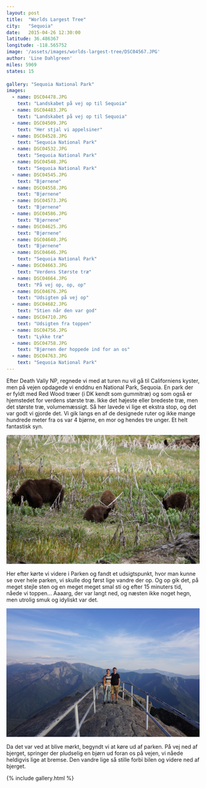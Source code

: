 ```yaml
---
layout: post
title:  "Worlds Largest Tree"
city:   "Sequoia"
date:   2015-04-26 12:30:00
latitude: 36.486367
longitude: -118.565752
image: '/assets/images/worlds-largest-tree/DSC04567.JPG'
author: 'Line Dahlgreen'
miles: 5969
states: 15

gallery: "Sequoia National Park"
images:
  - name: DSC04478.JPG
    text: "Landskabet på vej op til Sequoia"
  - name: DSC04483.JPG
    text: "Landskabet på vej op til Sequoia"
  - name: DSC04509.JPG
    text: "Her stjal vi appelsiner"
  - name: DSC04528.JPG
    text: "Sequoia National Park"
  - name: DSC04532.JPG
    text: "Sequoia National Park"
  - name: DSC04548.JPG
    text: "Sequoia National Park"
  - name: DSC04545.JPG
    text: "Bjørnene"
  - name: DSC04558.JPG
    text: "Bjørnene"
  - name: DSC04573.JPG
    text: "Bjørnene"
  - name: DSC04586.JPG
    text: "Bjørnene"
  - name: DSC04625.JPG
    text: "Bjørnene"
  - name: DSC04640.JPG
    text: "Bjørnene"
  - name: DSC04646.JPG
    text: "Sequoia National Park"
  - name: DSC04663.JPG
    text: "Verdens Største træ"
  - name: DSC04664.JPG
    text: "På vej op, op, op"
  - name: DSC04676.JPG
    text: "Udsigten på vej op"
  - name: DSC04682.JPG
    text: "Stien når den var god"
  - name: DSC04710.JPG
    text: "Udsigten fra toppen"
  - name: DSC04756.JPG
    text: "Lykke træ"
  - name: DSC04758.JPG
    text: "Bjørnen der hoppede ind for an os"
  - name: DSC04763.JPG
    text: "Sequoia National Park"
---
```


Efter Death Vally NP, regnede vi med at turen nu vil gå til Californiens kyster, men på vejen opdagede vi enddnu en National Park, Sequoia. En park der er fyldt med Red Wood træer (i DK kendt som gummitræ) og som også er hjemstedet for verdens største træ. Ikke det højeste eller bredeste træ, men det største træ, volumemæssigt. Så her lavede vi lige et ekstra stop, og det var godt vi gjorde det. Vi gik langs en af de designede ruter og ikke mange hundrede meter fra os var 4 bjørne, en mor og hendes tre unger. Et helt fantastisk syn. 

![Bjørnene](/assets/images/worlds-largest-tree/DSC04625.JPG)

Her efter kørte vi videre i Parken og fandt et udsigtspunkt, hvor man kunne se over hele parken, vi skulle dog først lige vandre der op. Og op gik det, på meget stejle sten og en meget meget smal sti og efter 15 minuters tid, nåede vi toppen... Aaaarg, der var langt ned, og næsten ikke noget hegn, men utrolig smuk og idyliskt var det. 

![Udsigten](/assets/images/worlds-largest-tree/DSC04689.JPG)

Da det var ved at blive mørkt, begyndt vi at køre ud af parken. På vej ned af bjerget, springer der pludselig en bjørn ud foran os på vejen, vi nåede heldigvis lige at bremse. Den vandre lige så stille forbi bilen og videre ned af bjerget.


{% include gallery.html %}






